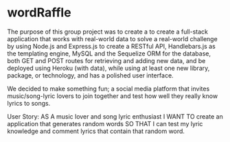# wordRaffle
The purpose of this group project was to create a to create a full-stack application that works with real-world data to solve a real-world challenge by using Node.js and Express.js to create a RESTful API, Handlebars.js as the templating engine, MySQL and the Sequelize ORM for the database, both GET and POST routes for retrieving and adding new data, and be deployed using Heroku (with data), while using at least one new library, package, or technology, and has a polished user interface.

We decided to make something fun; a social media platform that invites music/song-lyric lovers to join together and test how well they really know lyrics to songs. 

User Story: AS A music lover and song lyric enthusiast I WANT TO create an application that generates random words SO THAT I can test my lyric knowledge and comment lyrics that contain that random word. 